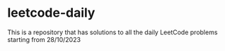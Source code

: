 # leetcode-daily
This is a repository that has solutions to all the daily LeetCode problems starting from 28/10/2023
